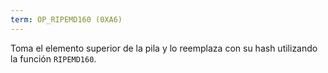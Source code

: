 ```yaml
---
term: OP_RIPEMD160 (0XA6)
---
```


Toma el elemento superior de la pila y lo reemplaza con su hash utilizando la función `RIPEMD160`.